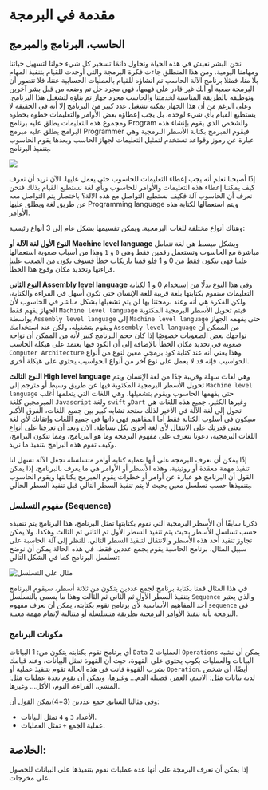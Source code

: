 # مقدمة في البرمجة

## الحاسب، البرنامج والمبرمج

نحن البشر نعيش في هذه الحياة ونحاول دائمًا تسخير كل شيء حولنا لتسهيل حياتنا ومهامنا اليومية. ومن هذا المنطلق جاءت فكرة البرمجة والتي أوجدت للقيام بتنفيذ المهام بلا منا، فمثلا برنامج الآلة الحاسب تم انشاؤه للقيام بالعمليات الحسابية عننا، فلا تتصور أن البرمجة صعبة أو أنك غير قادر على فهمها، فهي مجرد حل تم وضعه من قبل بشر آخرين وتوظيفه بالطريقة المناسبة لخدمتنا والحاسب مجرد جهاز تم بناؤه لتشغيل هذا البرنامج. وعلى الرغم من أن هذا الجهاز يمكنه تشغيل عدد كبير من البرنامج إلا أنه في الحقيقة لا يستطيع القيام بأي شيء لوحده، بل يجب إعطاؤه بعض الأوامر والتعليمات خطوة بخطوة ومجموع هذه التعليمات يطلق عليه برنامج Program والشخص الذي يقوم بإنشاء هذه البرامج يطلق عليه مبرمج Programmer فيقوم المبرمج بكتابة الأسطر البرمجية وهي عبارة عن رموز وقواعد تستخدم لتمثيل التعليمات لجهاز الحاسب وبعدها يقوم الحاسوب بتنفيذ البرنامج.

![](https://paper-attachments.dropbox.com/s_D6BDA03C95D7BBDC759A18374E53B77EDBA68CB045630A9AFAADE69BF52343B5_1639265318034_image.png)


إذًا أصبحنا نعلم أنه يجب إعطاء التعليمات للحاسوب حتى يعمل عليها. الآن نريد أن نعرف كيف يمكننا إعطاء هذه التعليمات والأوامر للحاسوب وبأي لغة نستطيع القيام بذلك فنحن نعرف أن الحاسوب آلة فكيف نستطيع التواصل مع هذه الآلة؟ باختصار يتم التواصل معه عن طريق لغة ويطلق عليها Programming language ويتم استعمالها لكتابة هذه الأوامر.

وهناك أنواع مختلفة للغات البرمجية. ويمكن تقسيمها بشكل عام إلى 3 أنواع رئيسية:

**النوع الأول لغة الآلة أو Machine level language** وبشكل مبسط هي لغة تتعامل مباشرة مع الحاسوب وتستعمل رقمين فقط وهي `0` و `1` وهذا من أسباب صعوبة استعمالها علينا فهي تتكون فقط من 0 و 1 فلو قمنا بارتكاب خطأ فسوف يكون من الصعب علينا قراءتها وتحديد مكان وقوع هذا الخطأ.

**النوع الثاني Assembly level language** وفي هذا النوع بدلًا من إستخدام 0 و 1 لكتابة التعليمات سنقوم بكتابتها بلغة قريبة للغة الإنسان حتى تكون أسهل في القراءة والكتابة، ولكن الفكرة هي أنه وعند برمجتنا بها لن يتم تشغيلها بشكل مباشر في الحاسوب لأن الجهاز يفهم فقط `Machine level language` فيتم تحويل الأسطر البرمجية المكتوبة بواسطة `Assembly level language` إلى `Machine level language` حتى يفهمه الجهاز ويقوم بتشغيله، ولكن عند استخدامك `Assembly level language` من الممكن أن تواجهك بعض الصعوبات خصوصًا إذا كان حجم البرنامج كبير لأنه من الممكن أن تواجه صعوبة في تحديد مكان الخطأ بالإضافة إلى أن الكود فيها يعتمد على هيكلة الحاسب `Computer Architecture` وهذا يعني أنه عند كتابة كود برمجي معين لنوع من أنواع الحواسيب فإنه قد لا يعمل على نوع آخر من أنواع الحواسيب يحتوي على هيكلة أخرى.

**النوع الثالث High level language** وهي لغات سهلة وقريبة جدًا من لغة الإنسان ويتم تحويل الأسطر البرمجية المكتوبة فيها عن طريق وسيط أو مترجم إلى `Machine level language` حتى يفهمها الحاسوب ويقوم بتشغيلها.
وهي اللغات التي يتعلمها أغلب المبرمجين كلغة `Javascript` ولغة `swift` و`Dart` وغيرها الكثير. جميع هذه اللغات هي تحول إلى لغة الآلة في الأخير لذلك ستجد تشابه كبير بين جميع اللغات، الفرق الأكبر سيكون في أسلوب الكتابة فقط أما المفاهيم فهي ذاتها في جميع اللغات وإتقانك لأي لغة يعني قدرتك على الانتقال لأي لغة أخرى بكل بساطة.
الان وبعد أن تعرفنا على أنواع اللغات البرمجية، دعونا نتعرف على مفهوم البرمجة وما هو البرنامج، ومما تتكون البرامج، وكيف تقوم هذه البرامج بتنفيذ ما نريد.

إذًا يمكن أن نعرف البرمجة على أنها عملية كتابة أوامر متسلسلة تجعل الآلة تسهل لنا تنفيذ مهمة معقدة أو روتينية، وهذه الأسطر أو الأوامر هي ما يعرف بالبرنامج، إذا يمكن القول أن البرنامج هو عبارة عن أوامر أو خطوات يقوم المبرمج بكتابتها ويقوم الحاسوب بتنفيذها حسب تسلسل معين بحيث لا يتم تنفيذ السطر التالي قبل تنفيذ السطر الحالي.

### مفهوم التسلسل (Sequence)

ذكرنا سابقًا أن الأسطر البرمجية التي نقوم بكتابتها تمثل البرنامج، هذا البرنامج يتم تنفيذه حسب تسلسل الأسطر بحيث يتم تنفيذ السطر الأول ثم الثاني ثم الثالث وهكذا، ولا يمكن تجاوز تنفيذ أحد هذه الأسطر والانتقال لتنفيذ السطر التالي، للنظر إلى آلة الحاسبة على سبيل المثال، برنامج الحاسبة يقوم بجمع عددين فقط، في هذه الحالة يمكن أن نوضح تسلسل البرنامج كما في الشكل التالي:

![مثال على التسلسل](https://paper-attachments.dropbox.com/s_BBB942E465BC1AA5A5CAD6DB5E2542F2F1B94E2EE4D9199AC972250223F6BA0D_1634801878561_Screen+Shot+1443-03-15+at+9.53.19+AM.png)


في هذا المثال قمنا بكتابة برنامج لجمع عددين يتكون من ثلاثة أسطر، سيقوم البرنامج بتنفيذ السطر الأول ثم الثاني ثم الثالث وهذا ما يسمى بالتسلسل `Sequence` والذي يعتبر أحد المفاهيم الأساسية لأي برنامج نقوم بكتابته، يمكن أن نعرف مفهوم `sequence` في البرمجة بأنه تنفيذ الأوامر البرمجية بطريقة متسلسلة أو متتالية لإتمام مهمة معينة.

### مكونات البرنامج
أي برنامج نقوم بكتابته يتكون من:
1 البيانات `Data`
2 العمليات `Operations`
يمكن أن نشبه البيانات والعمليات بكوب يحتوي على القهوة، حيث أن القهوة تمثل البيانات، وعند قيامك بشرب القهوة فأنت في هذه الحالة تقوم بتنفيذ عملية أو `Operation`.
أيضًا، أي شخص لديه بيانات مثل: الاسم، العمر، فصيلة الدم… وغيرها، ويمكن أن يقوم بعدة عمليات مثل: المشي، القراءة، النوم، الأكل… وغيرها.

وفي مثالنا السابق جمع عددين (3+4)يمكن القول أن:

- الأعداد `3` و `4` تمثل البيانات.
- عملية الجمع `+` تمثل العمليات.

## الخلاصة:
إذا يمكن أن نعرف البرمجة على أنها عدة عمليات نقوم بتنفيذها على البيانات للحصول على مخرجات.
